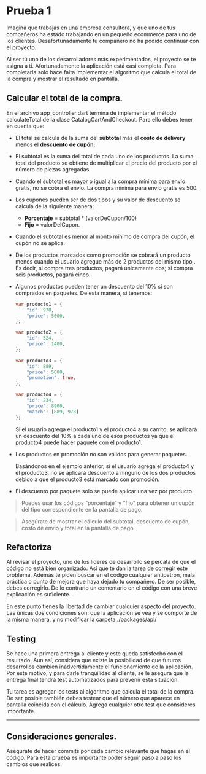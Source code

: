 # Prueba 1

Imagina que trabajas en una empresa consultora, y que uno de tus compañeros ha estado trabajando en un pequeño ecommerce para uno de los clientes. Desafortunadamente tu compañero no ha podido continuar con el proyecto.

Al ser tú uno de los desarrolladores más experimentados, el proyecto se te asigna a ti. Afortunadamente la aplicación está casi completa. Para completarla solo hace falta implementar el algoritmo que calcula el total de la compra y mostrar el resultado en pantalla.

## Calcular el total de la compra.

En el archivo app_controller.dart termina de implementar el método calculateTotal de la clase CatalogCartAndCheckout. Para ello debes tener en cuenta que:

- El total se calcula de la suma del **subtotal** más el **costo de delivery**  menos el **descuento de cupón**;

- El subtotal es la suma del total de cada uno de los productos. La suma total del producto se obtiene de multiplicar el precio del producto por el número de piezas agregadas.

- Cuando el subtotal es mayor o igual a la compra mínima para envío gratis, no se cobra el envío. La compra mínima para envío gratis es 500.

- Los cupones pueden ser de dos tipos y su valor de descuento se calcula de la siguiente manera:

    - **Porcentaje** = subtotal * (valorDeCupon/100)
    - **Fijo** = valorDelCupon.

- Cuando el subtotal es menor al monto mínimo de compra del cupón, el cupón no se aplica.

- De los productos marcados como promoción se cobrará un producto menos cuando el usuario agregue más de 2 productos del mismo tipo . Es decir, si compra tres productos, pagará únicamente dos; si compra seis productos, pagará cinco.

- Algunos productos pueden tener un descuento del 10% si son comprados en paquetes. De esta manera, si tenemos:

    ``` dart
    var producto1 = {
        "id": 978,
        "price": 5000,
    };

    var producto2 = {
        "id": 324,
        "price": 1400,
    };

    var producto3 = {
        "id": 889,
        "price": 5000,
        "promotion": true,
    };

    var producto4 = {
        "id": 234,
        "price": 8900,
        "match": [889, 978]
    };
    ```
	
    Si el usuario agrega el producto1 y el producto4 a su carrito, se aplicará un descuento del 10% a cada uno de esos productos ya que el producto4 puede hacer paquete con el producto1.

- Los productos en promoción no son válidos para generar paquetes.
	
    Basándonos en el ejemplo anterior, si el usuario agrega el producto4 y el producto3, no se aplicará descuento a ninguno de los dos productos debido a que el producto3 está marcado con promoción.

- El descuento por paquete solo se puede aplicar una vez por producto.

 > Puedes usar los códigos “porcentaje” y “fijo” para obtener un cupón del tipo correspondiente en la pantalla de pago.

 > Asegúrate de mostrar el cálculo del subtotal, descuento de cupón, costo de envío y total en la pantalla de pago.

## Refactoriza

Al revisar el proyecto, uno de los líderes de desarrollo se percata de que el código no está bien organizado. Así que te dan la tarea de corregir este problema. Además te piden buscar en el código cualquier antipatrón, mala práctica o punto de mejora que haya dejado tu compañero. De ser posible, debes corregirlo. De lo contrario un comentario en el código con una breve explicación es suficiente.

En este punto tienes la libertad de cambiar cualquier aspecto del proyecto. Las únicas dos condiciones son: que la aplicación se vea y se comporte de la misma manera, y no modificar la carpeta ./packages/api/

## Testing

Se hace una primera entrega al cliente y este queda satisfecho con el resultado. Aun así, considera que existe la posibilidad de que futuros desarrollos cambien inadvertidamente el funcionamiento de la aplicación. Por este motivo, y para darle tranquilidad al cliente, se le asegura que la entrega final tendrá test automatizados para prevenir esta situación.

Tu tarea es agregar los tests al algoritmo que calcula el total de la compra. De ser posible también debes testear que el número que aparece en pantalla coincida con el cálculo. Agrega cualquier otro test que consideres importante.

----

## Consideraciones generales.

Asegúrate de hacer commits por cada cambio relevante que hagas en el código. Para esta prueba es importante poder seguir paso a paso los cambios que realices.